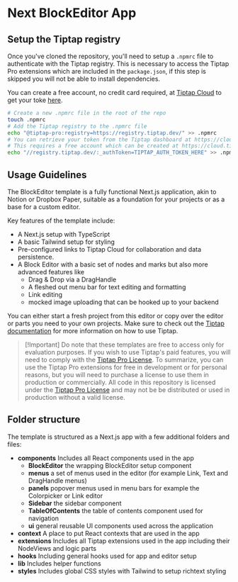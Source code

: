 # Next BlockEditor App

## Setup the Tiptap registry

Once you've cloned the repository, you'll need to setup a `.npmrc` file to authenticate with the Tiptap registry. This
is necessary to access the Tiptap Pro extensions which are included in the `package.json`, if this step is skipped you
will not be able to install dependencies.

You can create a free account, no credit card required, at [Tiptap Cloud](https://cloud.tiptap.dev/register) to get your
toke [here](https://cloud.tiptap.dev/pro-extensions).

```bash
# Create a new .npmrc file in the root of the repo
touch .npmrc
# Add the Tiptap registry to the .npmrc file
echo "@tiptap-pro:registry=https://registry.tiptap.dev/" >> .npmrc
# You can retrieve your token from the Tiptap dashboard at https://cloud.tiptap.dev/pro-extensions
# This requires a free account which can be created at https://cloud.tiptap.dev/register
echo "//registry.tiptap.dev/:_authToken=TIPTAP_AUTH_TOKEN_HERE" >> .npmrc
```

## Usage Guidelines

The BlockEditor template is a fully functional Next.js application, akin to Notion or Dropbox Paper, suitable as a
foundation for your projects or as a base for a custom editor.

Key features of the template include:

- A Next.js setup with TypeScript
- A basic Tailwind setup for styling
- Pre-configured links to Tiptap Cloud for collaboration and data persistence.
- A Block Editor with a basic set of nodes and marks but also more advanced features like
  - Drag & Drop via a DragHandle
  - A fleshed out menu bar for text editing and formatting
  - Link editing
  - mocked image uploading that can be hooked up to your backend

You can either start a fresh project from this editor or copy over the editor or parts you need to your own projects.
Make sure to check out the [Tiptap documentation](https://tiptap.dev) for more information on how to use Tiptap.

> [!Important] Do note that these templates are free to access only for evaluation purposes. If you wish to use Tiptap's
> paid features, you will need to comply with the [Tiptap Pro License](https://tiptap.dev/pro-license). To summarize,
> you can use the Tiptap Pro extensions for free in development or for personal reasons, but you will need to purchase a
> license to use them in production or commercially. All code in this repository is licensed under the
> [Tiptap Pro License](https://tiptap.dev/pro-license) and may not be be distributed or used in production without a
> valid license.

## Folder structure

The template is structured as a Next.js app with a few additional folders and files:

- **components** Includes all React components used in the app
  - **BlockEditor** the wrapping BlockEditor setup component
  - **menus** a set of menus used in the editor (for example Link, Text and DragHandle menus)
  - **panels** popover menus used in menu bars for example the Colorpicker or Link editor
  - **Sidebar** the sidebar component
  - **TableOfContents** the table of contents component used for navigation
  - **ui** general reusable UI components used across the application
- **context** A place to put React contexts that are used in the app
- **extensions** Includes all Tiptap extensions used in the app including their NodeViews and logic parts
- **hooks** Including general hooks used for app and editor setup
- **lib** Includes helper functions
- **styles** Includes global CSS styles with Tailwind to setup richtext styling

